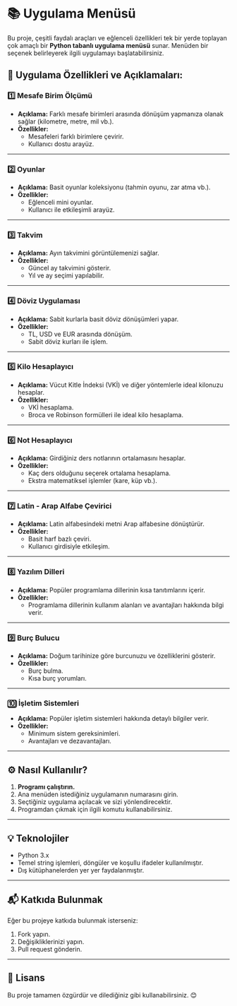 # 📚 Uygulama Menüsü

Bu proje, çeşitli faydalı araçları ve eğlenceli özellikleri tek bir yerde toplayan çok amaçlı bir **Python tabanlı uygulama menüsü** sunar. Menüden bir seçenek belirleyerek ilgili uygulamayı başlatabilirsiniz.

## 🚀 **Uygulama Özellikleri ve Açıklamaları:**

### 1️⃣ **Mesafe Birim Ölçümü**
- **Açıklama:** Farklı mesafe birimleri arasında dönüşüm yapmanıza olanak sağlar (kilometre, metre, mil vb.).
- **Özellikler:** 
  - Mesafeleri farklı birimlere çevirir.
  - Kullanıcı dostu arayüz.

---

### 2️⃣ **Oyunlar**
- **Açıklama:** Basit oyunlar koleksiyonu (tahmin oyunu, zar atma vb.).
- **Özellikler:** 
  - Eğlenceli mini oyunlar.
  - Kullanıcı ile etkileşimli arayüz.

---

### 3️⃣ **Takvim**
- **Açıklama:** Ayın takvimini görüntülemenizi sağlar.
- **Özellikler:** 
  - Güncel ay takvimini gösterir.
  - Yıl ve ay seçimi yapılabilir.

---

### 4️⃣ **Döviz Uygulaması**
- **Açıklama:** Sabit kurlarla basit döviz dönüşümleri yapar.
- **Özellikler:** 
  - TL, USD ve EUR arasında dönüşüm.
  - Sabit döviz kurları ile işlem.

---

### 5️⃣ **Kilo Hesaplayıcı**
- **Açıklama:** Vücut Kitle İndeksi (VKİ) ve diğer yöntemlerle ideal kilonuzu hesaplar.
- **Özellikler:** 
  - VKİ hesaplama.
  - Broca ve Robinson formülleri ile ideal kilo hesaplama.

---

### 6️⃣ **Not Hesaplayıcı**
- **Açıklama:** Girdiğiniz ders notlarının ortalamasını hesaplar.
- **Özellikler:** 
  - Kaç ders olduğunu seçerek ortalama hesaplama.
  - Ekstra matematiksel işlemler (kare, küp vb.).

---

### 7️⃣ **Latin - Arap Alfabe Çevirici**
- **Açıklama:** Latin alfabesindeki metni Arap alfabesine dönüştürür.
- **Özellikler:** 
  - Basit harf bazlı çeviri.
  - Kullanıcı girdisiyle etkileşim.

---

### 8️⃣ **Yazılım Dilleri**
- **Açıklama:** Popüler programlama dillerinin kısa tanıtımlarını içerir.
- **Özellikler:** 
  - Programlama dillerinin kullanım alanları ve avantajları hakkında bilgi verir.

---

### 9️⃣ **Burç Bulucu**
- **Açıklama:** Doğum tarihinize göre burcunuzu ve özelliklerini gösterir.
- **Özellikler:** 
  - Burç bulma.
  - Kısa burç yorumları.

---

### 🔟 **İşletim Sistemleri**
- **Açıklama:** Popüler işletim sistemleri hakkında detaylı bilgiler verir.
- **Özellikler:** 
  - Minimum sistem gereksinimleri.
  - Avantajları ve dezavantajları.

---

## ⚙️ **Nasıl Kullanılır?**

1. **Programı çalıştırın.**
2. Ana menüden istediğiniz uygulamanın numarasını girin.
3. Seçtiğiniz uygulama açılacak ve sizi yönlendirecektir.
4. Programdan çıkmak için ilgili komutu kullanabilirsiniz.

---

## 💡 **Teknolojiler**
- Python 3.x
- Temel string işlemleri, döngüler ve koşullu ifadeler kullanılmıştır.
- Dış kütüphanelerden yer yer faydalanmıştır.

---

## 📬 **Katkıda Bulunmak**
Eğer bu projeye katkıda bulunmak isterseniz:
1. Fork yapın.
2. Değişikliklerinizi yapın.
3. Pull request gönderin.

---

## 📝 **Lisans**
Bu proje tamamen özgürdür ve dilediğiniz gibi kullanabilirsiniz. 😊
